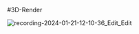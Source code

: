 # 3 D - R e n d e r 

![recording-2024-01-21-12-10-36_Edit_Edit](https://github.com/Nurlis03/3D-Render/assets/99631295/7f728f27-8754-4482-b000-ff0b4e2e2af1)
